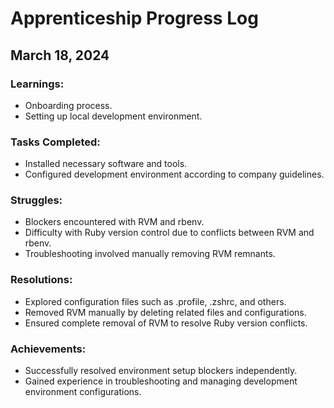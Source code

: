 # Apprenticeship Progress Log

## March 18, 2024

### Learnings:
- Onboarding process.
- Setting up local development environment.

### Tasks Completed:
- Installed necessary software and tools.
- Configured development environment according to company guidelines.

### Struggles:
- Blockers encountered with RVM and rbenv.
- Difficulty with Ruby version control due to conflicts between RVM and rbenv.
- Troubleshooting involved manually removing RVM remnants.

### Resolutions:
- Explored configuration files such as .profile, .zshrc, and others.
- Removed RVM manually by deleting related files and configurations.
- Ensured complete removal of RVM to resolve Ruby version conflicts.

### Achievements:
- Successfully resolved environment setup blockers independently.
- Gained experience in troubleshooting and managing development environment configurations.
